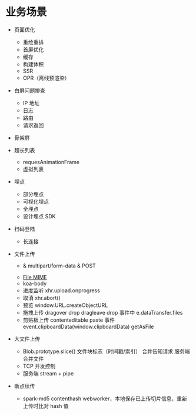 # 业务场景

- 页面优化
  - 重绘重排
  - 首屏优化
  - 缓存
  - 构建体积
  - SSR
  - OPR（离线预渲染）
- 白屏问题排查
  - IP 地址
  - 日志
  - 路由
  - 请求返回
- 骨架屏
- 超长列表
  - requesAnimationFrame
  - 虚拟列表
- 埋点
  - 部分埋点
  - 可视化埋点
  - 全埋点
  - 设计埋点 SDK
- 扫码登陆
  
  - 长连接
- 文件上传
  - <form /\> & multipart/form-data & POST
  - [File MIME](https://developer.mozilla.org/zh-CN/docs/Web/HTTP/Basics_of_HTTP/MIME_types)
  - koa-body
  - 进度监听 xhr.upload.onprogress
  - 取消 xhr.abort()
  - 预览 window.URL.createObjectURL
  - 拖拽上传 dragover drop dragleave drop 事件中 e.dataTransfer.files
  - 剪贴板上传 contenteditable paste 事件 event.clipboardData(window.clipboardData) getAsFile
- 大文件上传
  - Blob.prototype.slice() 文件块标志（时间戳/索引） 合并告知请求 服务端合并文件
  - TCP 并发控制
  - 服务端 stream + pipe
- 断点续传
  
  - spark-md5 contenthash webworker，本地保存已上传切片信息，重新上传时比对 hash 值